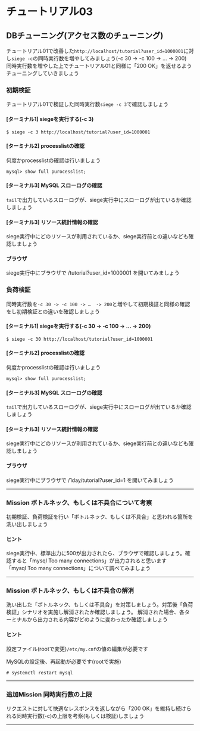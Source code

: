# チュートリアル03

## DBチューニング(アクセス数のチューニング)
チュートリアル01で改善した`http://localhost/tutorial?user_id=1000001`に対し`siege -c`の同時実行数を増やしてみましょう(-c 30 -> -c 100 -> …  -> 200)  
同時実行数を増やした上でチュートリアル01と同様に「200 OK」を返せるようチューニングしていきましょう

### 初期検証
チュートリアル01で検証した同時実行数`siege -c 3`で確認しましょう
 
#### [ターミナル1] siegeを実行する(-c 3)
```
$ siege -c 3 http://localhost/tutorial?user_id=1000001
```

#### [ターミナル2] processlistの確認
何度かprocesslistの確認は行いましょう

```
mysql> show full purocesslist;
```

#### [ターミナル3] MySQL スローログの確認
`tail`で出力しているスローログが、siege実行中にスローログが出ているか確認しましょう


#### [ターミナル3] リソース統計情報の確認
siege実行中にどのリソースが利用されているか、siege実行前との違いなども確認しましょう

#### ブラウザ
siege実行中にブラウザで /tutorial?user_id=1000001 を開いてみましょう

### 負荷検証
同時実行数を`-c 30 -> -c 100 -> …  -> 200`と増やして初期検証と同様の確認をし初期検証との違いを確認しましょう
#### [ターミナル1] siegeを実行する(-c 30 -> -c 100 -> …  -> 200)

```
$ siege -c 30 http://localhost/tutorial?user_id=1000001
```

#### [ターミナル2] processlistの確認
何度かprocesslistの確認は行いましょう

```
mysql> show full purocesslist;
```

#### [ターミナル3] MySQL スローログの確認
`tail`で出力しているスローログが、siege実行中にスローログが出ているか確認しましょう


#### [ターミナル3] リソース統計情報の確認
siege実行中にどのリソースが利用されているか、siege実行前との違いなども確認しましょう

#### ブラウザ
siege実行中にブラウザで /1day/tutorial?user_id=1 を開いてみましょう

----
### Mission ボトルネック、もしくは不具合について考察
初期検証、負荷検証を行い「ボトルネック、もしくは不具合」と思われる箇所を洗い出しましょう

#### ヒント
siege実行中、標準出力に500が出力されたら、ブラウザで確認しましょう。確認すると「mysql Too many connections」が出力されると思います  
「mysql Too many connections」について調べてみましょう


----

### Mission ボトルネック、もしくは不具合の解消
洗い出した「ボトルネック、もしくは不具合」を対策しましょう。対策後「負荷検証」シナリオを実施し解消されたか確認しましょう。
解消された場合、各ターミナルから出力される内容がどのように変わったか確認しましょう

#### ヒント
設定ファイル(rootで変更)`/etc/my.cnf`の値の編集が必要です

MySQLの設定後、再起動が必要です(rootで実施)

```
# systemctl restart mysql
```

----

### 追加Mission 同時実行数の上限
リクエストに対して快適なレスポンスを返しながら「200 OK」を維持し続けられる同時実行数(-c)の上限を考察(もしくは検証)しましょう

----
